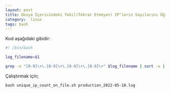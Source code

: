 ```yaml
---
layout: post
title: Dosya İçerisindeki Tekil(Tekrar Etmeyen) IP'lerin Sayılarını Öğrenme
category:  linux
tags: bash 
---
```


Kod aşağıdaki gibidir:

```sh
#! /bin/bash

log_filename=$1

grep -o "[0-9]\+\.[0-9]\+\.[0-9]\+\.[0-9]\+" $log_filename | sort -u | wc -l
```

Çalıştırmak için;

    bash unique_ip_count_on_file.sh production_2022-05-10.log
